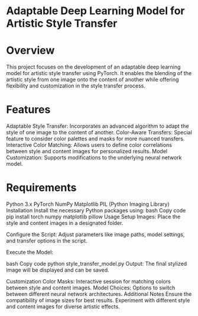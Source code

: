 # Adaptable Deep Learning Model for Artistic Style Transfer
# Overview
This project focuses on the development of an adaptable deep learning model for artistic style transfer using PyTorch. It enables the blending of the artistic style from one image onto the content of another while offering flexibility and customization in the style transfer process.

# Features
Adaptable Style Transfer: Incorporates an advanced algorithm to adapt the style of one image to the content of another.
Color-Aware Transfers: Special feature to consider color palettes and masks for more nuanced transfers.
Interactive Color Matching: Allows users to define color correlations between style and content images for personalized results.
Model Customization: Supports modifications to the underlying neural network model.
# Requirements
Python 3.x
PyTorch
NumPy
Matplotlib
PIL (Python Imaging Library)
Installation
Install the necessary Python packages using:
bash
Copy code
pip install torch numpy matplotlib pillow
Usage
Setup Images: Place the style and content images in a designated folder.

Configure the Script: Adjust parameters like image paths, model settings, and transfer options in the script.

Execute the Model:

bash
Copy code
python style_transfer_model.py
Output: The final stylized image will be displayed and can be saved.

Customization
Color Masks: Interactive session for matching colors between style and content images.
Model Choices: Options to switch between different neural network architectures.
Additional Notes
Ensure the compatibility of image sizes for best results.
Experiment with different style and content images for diverse artistic effects.
